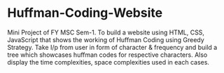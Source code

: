 # Huffman-Coding-Website
Mini Project of FY MSC Sem-1. To build a website using HTML, CSS, JavaScript that shows the working of Huffman Coding using Greedy Strategy. Take I/p from user in form of character & frequency and build a tree which showcases huffman codes for respective characters. Also display the time complexities, space complexities used in each cases.
